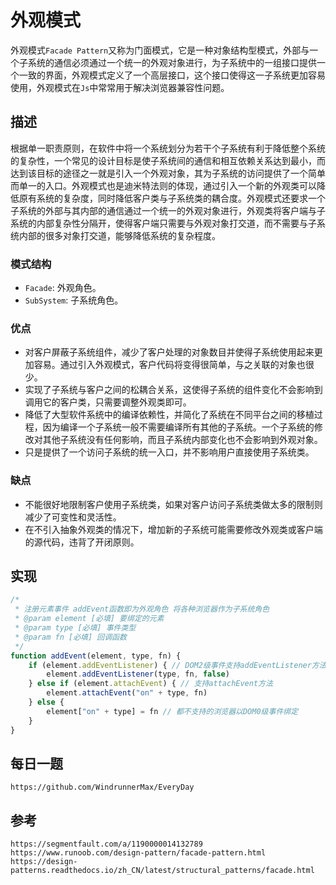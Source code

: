 # 外观模式
外观模式`Facade Pattern`又称为门面模式，它是一种对象结构型模式，外部与一个子系统的通信必须通过一个统一的外观对象进行，为子系统中的一组接口提供一个一致的界面，外观模式定义了一个高层接口，这个接口使得这一子系统更加容易使用，外观模式在`Js`中常常用于解决浏览器兼容性问题。

## 描述
根据单一职责原则，在软件中将一个系统划分为若干个子系统有利于降低整个系统的复杂性，一个常见的设计目标是使子系统间的通信和相互依赖关系达到最小，而达到该目标的途径之一就是引入一个外观对象，其为子系统的访问提供了一个简单而单一的入口。外观模式也是迪米特法则的体现，通过引入一个新的外观类可以降低原有系统的复杂度，同时降低客户类与子系统类的耦合度。外观模式还要求一个子系统的外部与其内部的通信通过一个统一的外观对象进行，外观类将客户端与子系统的内部复杂性分隔开，使得客户端只需要与外观对象打交道，而不需要与子系统内部的很多对象打交道，能够降低系统的复杂程度。

### 模式结构
* `Facade`: 外观角色。
* `SubSystem`: 子系统角色。

### 优点
* 对客户屏蔽子系统组件，减少了客户处理的对象数目并使得子系统使用起来更加容易。通过引入外观模式，客户代码将变得很简单，与之关联的对象也很少。
* 实现了子系统与客户之间的松耦合关系，这使得子系统的组件变化不会影响到调用它的客户类，只需要调整外观类即可。
* 降低了大型软件系统中的编译依赖性，并简化了系统在不同平台之间的移植过程，因为编译一个子系统一般不需要编译所有其他的子系统。一个子系统的修改对其他子系统没有任何影响，而且子系统内部变化也不会影响到外观对象。
* 只是提供了一个访问子系统的统一入口，并不影响用户直接使用子系统类。

### 缺点
* 不能很好地限制客户使用子系统类，如果对客户访问子系统类做太多的限制则减少了可变性和灵活性。
* 在不引入抽象外观类的情况下，增加新的子系统可能需要修改外观类或客户端的源代码，违背了开闭原则。


## 实现

```javascript
/*
 * 注册元素事件 addEvent函数即为外观角色 将各种浏览器作为子系统角色
 * @param element [必填] 要绑定的元素
 * @param type [必填] 事件类型
 * @param fn [必填] 回调函数
 */
function addEvent(element, type, fn) {
    if (element.addEventListener) { // DOM2级事件支持addEventListener方法
        element.addEventListener(type, fn, false)
    } else if (element.attachEvent) { // 支持attachEvent方法
        element.attachEvent("on" + type, fn)
    } else {
        element["on" + type] = fn // 都不支持的浏览器以DOM0级事件绑定
    }
}
```


## 每日一题

```
https://github.com/WindrunnerMax/EveryDay
```

## 参考

```
https://segmentfault.com/a/1190000014132789
https://www.runoob.com/design-pattern/facade-pattern.html
https://design-patterns.readthedocs.io/zh_CN/latest/structural_patterns/facade.html
```
